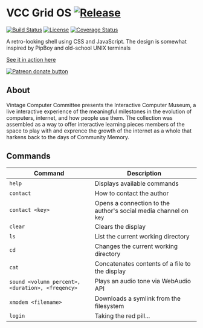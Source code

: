 # VCC Grid OS [![Release](https://img.shields.io/github/release/Vintage-Computer-Committee/Vintage-Computer-Committee.github.io.svg?style=flat-square)](https://github.com/Vintage-Computer-Committee/Vintage-Computer-Committee.github.io/releases)
[![Build Status](https://travis-ci.org/Vintage-Computer-Committee/Vintage-Computer-Committee.github.io.svg?branch=master)](https://travis-ci.org/Vintage-Computer-Committee/Vintage-Computer-Committee.github.io) [![License](https://img.shields.io/github/license/Vintage-Computer-Committee/Vintage-Computer-Committee.github.io.svg?style=flat-square)](https://github.com/Vintage-Computer-Committee/Vintage-Computer-Committee.github.io/blob/master/LICENSE) [![Coverage Status](https://coveralls.io/repos/github/Dallas-Makerspace/makermanager/badge.svg?branch=master)](https://coveralls.io/github/Vintage-Computer-Committee/Vintage-Computer-Committee.github.io?branch=master)

A retro-looking shell using CSS and JavaScript. The design is somewhat inspired by PipBoy and old-school UNIX terminals

[See it in action here](http://dmsvintagecomputers.com/)

<span class="badge-patreon"><a href="https://www.patreon.com/bePatron?u=6529492" title="Donate to this project using Patreon"><img src="https://img.shields.io/badge/patreon-donate-green.svg" alt="Patreon donate button" /></a></span>
## About

Vintage Computer Committee presents the Interactive Computer Museum, a live interactive experience of the meaningful             milestones in the evolution of computers, internet, and how people use them. The collection was assembled as a way to            offer interactive learning pieces members of the space to play with and exprence the growth of the internet as a whole           that harkens back to the days of Community Memory.

## Commands

| Command | Description |
| ------- | ----------- |
| `help` | Displays available commands |
| `contact` | How to contact the author |
| `contact <key>` | Opens a connection to the author's social media channel on `key` |
| `clear` | Clears the display |
| `ls` | List the current working directory |
| `cd` | Changes the current working directory |
| `cat` | Concatenates contents of a file to the display |
| `sound <volumn percent>, <duration>, <freqency>` | Plays an audio tone via WebAudio API |
| `xmodem <filename>` | Downloads a symlink from the filesystem |
| `login` | Taking the red pill... |
